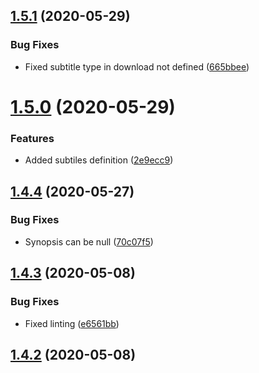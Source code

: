 ## [1.5.1](https://github.com/pct-org/mongo-models/compare/v1.5.0...v1.5.1) (2020-05-29)


### Bug Fixes

* Fixed subtitle type in download not defined ([665bbee](https://github.com/pct-org/mongo-models/commit/665bbeef0bf4c4f4818e69409bb3aaa6271f698f))



# [1.5.0](https://github.com/pct-org/mongo-models/compare/v1.4.4...v1.5.0) (2020-05-29)


### Features

* Added subtiles definition ([2e9ecc9](https://github.com/pct-org/mongo-models/commit/2e9ecc93e9e7b209642d0c95be420ae058fbecb0))



## [1.4.4](https://github.com/pct-org/mongo-models/compare/v1.4.3...v1.4.4) (2020-05-27)


### Bug Fixes

* Synopsis can be null ([70c07f5](https://github.com/pct-org/mongo-models/commit/70c07f5c9d17452fba788acc5b7703d2009e9e78))



## [1.4.3](https://github.com/pct-org/mongo-models/compare/v1.4.2...v1.4.3) (2020-05-08)


### Bug Fixes

* Fixed linting ([e6561bb](https://github.com/pct-org/mongo-models/commit/e6561bb8c5aea1745c839cd7df58eab7cf5f05a3))



## [1.4.2](https://github.com/pct-org/mongo-models/compare/v1.4.1...v1.4.2) (2020-05-08)




